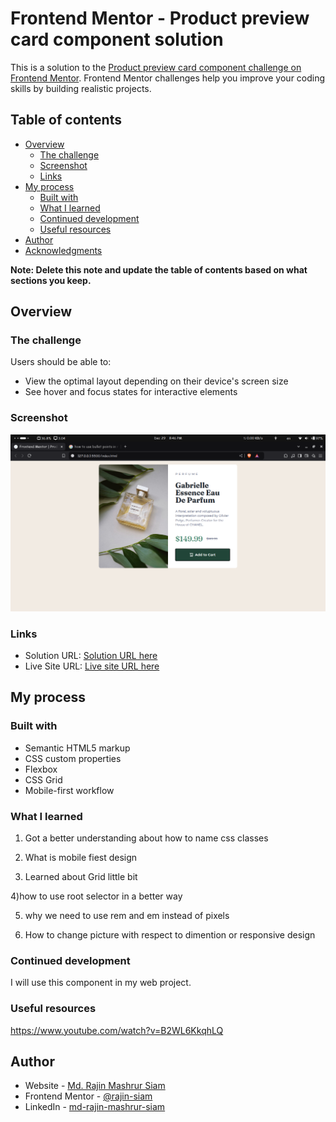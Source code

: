 # Frontend Mentor - Product preview card component solution

This is a solution to the [Product preview card component challenge on Frontend Mentor](https://www.frontendmentor.io/challenges/product-preview-card-component-GO7UmttRfa). Frontend Mentor challenges help you improve your coding skills by building realistic projects. 

## Table of contents

- [Overview](#overview)
  - [The challenge](#the-challenge)
  - [Screenshot](#screenshot)
  - [Links](#links)
- [My process](#my-process)
  - [Built with](#built-with)
  - [What I learned](#what-i-learned)
  - [Continued development](#continued-development)
  - [Useful resources](#useful-resources)
- [Author](#author)
- [Acknowledgments](#acknowledgments)

**Note: Delete this note and update the table of contents based on what sections you keep.**

## Overview

### The challenge

Users should be able to:

- View the optimal layout depending on their device's screen size
- See hover and focus states for interactive elements

### Screenshot

![](./screenshot.png)

### Links

- Solution URL: [Solution URL here](https://github.com/rajin-siam/product-preview-card-component)
- Live Site URL: [Live site URL here](https://rajin-siam.github.io/product-preview-card-component)

## My process

### Built with

- Semantic HTML5 markup
- CSS custom properties
- Flexbox
- CSS Grid
- Mobile-first workflow

### What I learned

1) Got a better understanding about how to name css classes

2) What is mobile fiest design

3) Learned about Grid little bit

4)how to use root selector in a better way

5) why we need to use rem and em instead of pixels

6) How to change picture with respect to dimention or responsive design

### Continued development

 I will use this component in my web project.

### Useful resources

  https://www.youtube.com/watch?v=B2WL6KkqhLQ

## Author

- Website - [Md. Rajin Mashrur Siam](https://rajin-siam.github.io/Portfolio/)
- Frontend Mentor - [@rajin-siam](https://www.frontendmentor.io/profile/yourusername)
- LinkedIn - [md-rajin-mashrur-siam](https://www.linkedin.com/in/md-rajin-mashrur-siam/)

